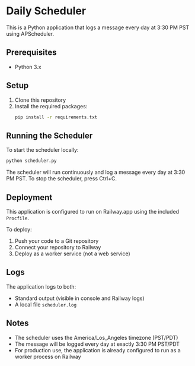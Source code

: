 # Daily Scheduler

This is a Python application that logs a message every day at 3:30 PM PST using APScheduler.

## Prerequisites

- Python 3.x

## Setup

1. Clone this repository
2. Install the required packages:
   ```bash
   pip install -r requirements.txt
   ```

## Running the Scheduler

To start the scheduler locally:
```bash
python scheduler.py
```

The scheduler will run continuously and log a message every day at 3:30 PM PST. To stop the scheduler, press Ctrl+C.

## Deployment

This application is configured to run on Railway.app using the included `Procfile`. 

To deploy:
1. Push your code to a Git repository
2. Connect your repository to Railway
3. Deploy as a worker service (not a web service)

## Logs

The application logs to both:
- Standard output (visible in console and Railway logs)
- A local file `scheduler.log`

## Notes

- The scheduler uses the America/Los_Angeles timezone (PST/PDT)
- The message will be logged every day at exactly 3:30 PM PST/PDT
- For production use, the application is already configured to run as a worker process on Railway